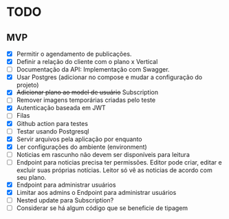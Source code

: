 # TODO
## MVP
- [X] Permitir o agendamento de publicações.
- [X] Definir a relação do cliente com o plano x Vertical
- [ ] Documentação da API: Implementação com Swagger.
- [X] Usar Postgres (adicionar no compose e mudar a configuração do projeto)
- [X] ~~Adicionar plano ao model de usuário~~ Subscription
- [ ] Remover imagens temporárias criadas pelo teste
- [X] Autenticação baseada em JWT
- [ ] Filas
- [X] Github action para testes
- [ ] Testar usando Postgresql
- [X] Servir arquivos pela aplicação por enquanto
- [X] Ler configurações do ambiente (environment)
- [ ] Noticias em rascunho não devem ser disponíveis para leitura
- [ ] Endpoint para noticias precisa ter permissões. Editor pode criar, editar e excluir suas próprias notícias. Leitor só vê as noticias de acordo com seu plano.
- [X] Endpoint para administrar usuários
- [X] Limitar aos admins o Endpoint para administrar usuários
- [ ] Nested update para Subscription?
- [ ] Considerar se há algum código que se beneficie de tipagem